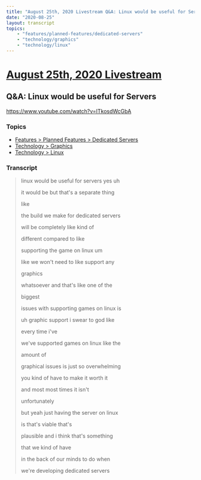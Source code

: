 ```yaml
---
title: "August 25th, 2020 Livestream Q&A: Linux would be useful for Servers"
date: "2020-08-25"
layout: transcript
topics:
    - "features/planned-features/dedicated-servers"
    - "technology/graphics"
    - "technology/linux"
---
```

# [August 25th, 2020 Livestream](../2020-08-25.md)
## Q&A: Linux would be useful for Servers
https://www.youtube.com/watch?v=ITkosdWcGbA

### Topics
* [Features > Planned Features > Dedicated Servers](../topics/features/planned-features/dedicated-servers.md)
* [Technology > Graphics](../topics/technology/graphics.md)
* [Technology > Linux](../topics/technology/linux.md)

### Transcript

> linux would be useful for servers yes uh
>
> it would be but that's a separate thing
>
> like
>
> the build we make for dedicated servers
>
> will be completely like kind of
>
> different compared to like
>
> supporting the game on linux um
>
> like we won't need to like support any
>
> graphics
>
> whatsoever and that's like one of the
>
> biggest
>
> issues with supporting games on linux is
>
> uh graphic support i swear to god like
>
> every time i've
>
> we've supported games on linux like the
>
> amount of
>
> graphical issues is just so overwhelming
>
> you kind of have to make it worth it
>
> and most most times it isn't
>
> unfortunately
>
> but yeah just having the server on linux
>
> is that's viable that's
>
> plausible and i think that's something
>
> that we kind of have
>
> in the back of our minds to do when
>
> we're developing dedicated servers

